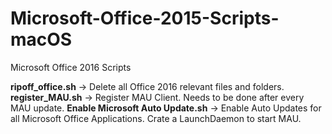 # Microsoft-Office-2015-Scripts-macOS
Microsoft Office 2016 Scripts

**ripoff_office.sh**                  ->    Delete all Office 2016 relevant files and folders.
**register_MAU.sh**                   ->    Register MAU Client. Needs to be done after every MAU update. 
**Enable Microsoft Auto Update.sh**   ->    Enable Auto Updates for all Microsoft Office Applications. Crate a LaunchDaemon to start MAU.
